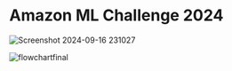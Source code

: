 # Amazon ML Challenge 2024

![Screenshot 2024-09-16 231027](https://github.com/user-attachments/assets/f0c809b1-8f49-421f-9d10-258656075852)

![flowchartfinal](https://github.com/user-attachments/assets/e41963f3-5741-4106-8e0c-18825b757399)
